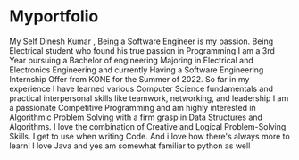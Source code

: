 # Myportfolio
My Self Dinesh Kumar , Being a Software Engineer is my passion. Being Electrical student who found his true passion in Programming I am a 3rd Year pursuing a Bachelor of engineering  Majoring in Electrical and Electronics Engineering and currently  Having a Software Engineering Internship Offer from KONE for the Summer of 2022.  So far in my experience I have learned various Computer Science fundamentals and practical interpersonal skills like teamwork, networking, and leadership  I am a passionate Competitive Programming and am highly interested in Algorithmic Problem Solving with a firm grasp in Data Structures and Algorithms.  I love the combination of Creative and Logical Problem-Solving Skills. I get to use when writing Code. And i love how there's always more to learn!  I love Java and yes am somewhat familiar to python as well
